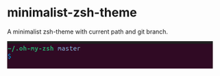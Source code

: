 # minimalist-zsh-theme

A minimalist zsh-theme with current path and git branch.

![demo.png](demo.png)
